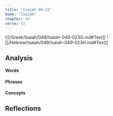 ```yaml
---
title: "Isaiah 49:23"
book: "Isaiah"
chapter: 49
verse: 23
---
```

![[/Greek/Isaiah/049/Isaiah-049-023G.md#Text]]
![[/Hebrew/Isaiah/049/Isaiah-049-023H.md#Text]]

## Analysis

#### Words

#### Phrases

#### Concepts

## Reflections
